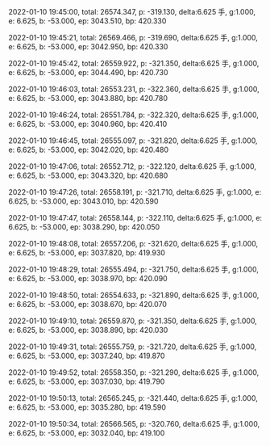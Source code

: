 2022-01-10 19:45:00, total: 26574.347, p: -319.130, delta:6.625 手, g:1.000, e: 6.625, b: -53.000, ep: 3043.510, bp: 420.330

2022-01-10 19:45:21, total: 26569.466, p: -319.690, delta:6.625 手, g:1.000, e: 6.625, b: -53.000, ep: 3042.950, bp: 420.330

2022-01-10 19:45:42, total: 26559.922, p: -321.350, delta:6.625 手, g:1.000, e: 6.625, b: -53.000, ep: 3044.490, bp: 420.730

2022-01-10 19:46:03, total: 26553.231, p: -322.360, delta:6.625 手, g:1.000, e: 6.625, b: -53.000, ep: 3043.880, bp: 420.780

2022-01-10 19:46:24, total: 26551.784, p: -322.320, delta:6.625 手, g:1.000, e: 6.625, b: -53.000, ep: 3040.960, bp: 420.410

2022-01-10 19:46:45, total: 26555.097, p: -321.820, delta:6.625 手, g:1.000, e: 6.625, b: -53.000, ep: 3042.020, bp: 420.480

2022-01-10 19:47:06, total: 26552.712, p: -322.120, delta:6.625 手, g:1.000, e: 6.625, b: -53.000, ep: 3043.320, bp: 420.680

2022-01-10 19:47:26, total: 26558.191, p: -321.710, delta:6.625 手, g:1.000, e: 6.625, b: -53.000, ep: 3043.010, bp: 420.590

2022-01-10 19:47:47, total: 26558.144, p: -322.110, delta:6.625 手, g:1.000, e: 6.625, b: -53.000, ep: 3038.290, bp: 420.050

2022-01-10 19:48:08, total: 26557.206, p: -321.620, delta:6.625 手, g:1.000, e: 6.625, b: -53.000, ep: 3037.820, bp: 419.930

2022-01-10 19:48:29, total: 26555.494, p: -321.750, delta:6.625 手, g:1.000, e: 6.625, b: -53.000, ep: 3038.970, bp: 420.090

2022-01-10 19:48:50, total: 26554.633, p: -321.890, delta:6.625 手, g:1.000, e: 6.625, b: -53.000, ep: 3038.670, bp: 420.070

2022-01-10 19:49:10, total: 26559.870, p: -321.350, delta:6.625 手, g:1.000, e: 6.625, b: -53.000, ep: 3038.890, bp: 420.030

2022-01-10 19:49:31, total: 26555.759, p: -321.720, delta:6.625 手, g:1.000, e: 6.625, b: -53.000, ep: 3037.240, bp: 419.870

2022-01-10 19:49:52, total: 26558.350, p: -321.290, delta:6.625 手, g:1.000, e: 6.625, b: -53.000, ep: 3037.030, bp: 419.790

2022-01-10 19:50:13, total: 26565.245, p: -321.440, delta:6.625 手, g:1.000, e: 6.625, b: -53.000, ep: 3035.280, bp: 419.590

2022-01-10 19:50:34, total: 26566.565, p: -320.760, delta:6.625 手, g:1.000, e: 6.625, b: -53.000, ep: 3032.040, bp: 419.100